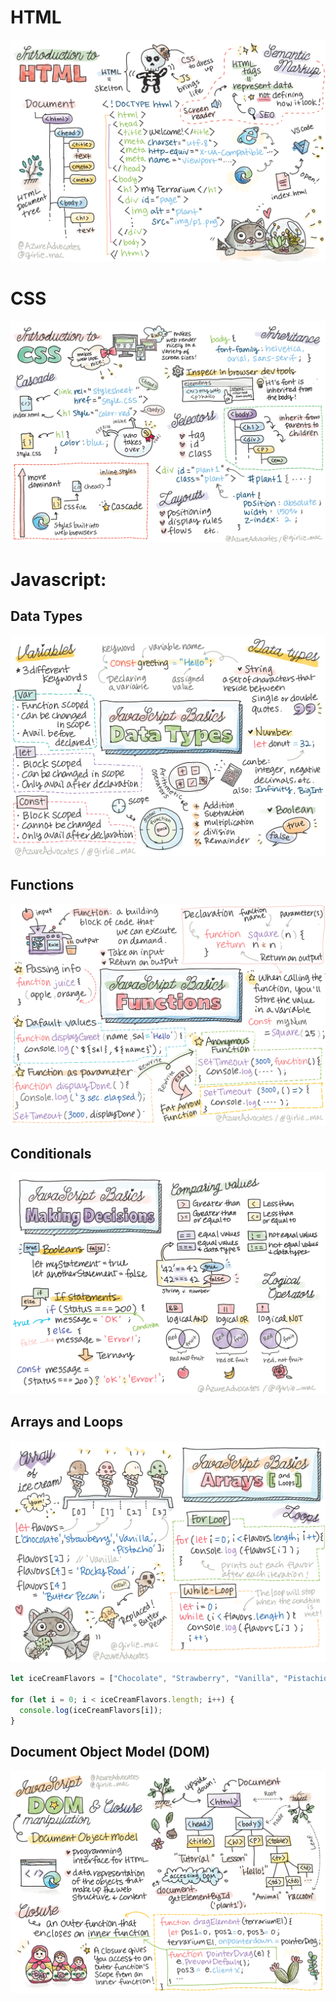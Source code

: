 # HTML
![img_1.png](images/Notes/html.png)

# CSS
![img.png](images/Notes/css.png)

# Javascript:

## Data Types
![img.png](images/Notes/img.png)

## Functions
![img_1.png](images/Notes/img_1.png)

## Conditionals
![img_2.png](images/Notes/img_2.png)

## Arrays and Loops
![img_3.png](images/Notes/img_3.png)
```javascript
let iceCreamFlavors = ["Chocolate", "Strawberry", "Vanilla", "Pistachio", "Rocky Road"];

for (let i = 0; i < iceCreamFlavors.length; i++) {
  console.log(iceCreamFlavors[i]);
} 
```

## Document Object Model (DOM)
![img.png](images/Notes/DOM.png)


